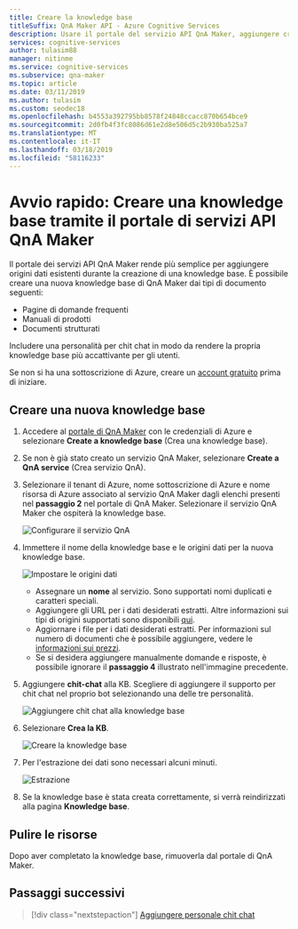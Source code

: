 ```yaml
---
title: Creare la knowledge base
titleSuffix: QnA Maker API - Azure Cognitive Services
description: Usare il portale del servizio API QnA Maker, aggiungere creare una knowledge base con chit chat. in modo da rendere più accattivante la propria app. Aggiungere un set predefinito delle migliori chit chat nella knowledge base come punto di partenza per la chit chat del proprio bot e risparmiare così tempi e costi per la scrittura di nuovi contenuti.
services: cognitive-services
author: tulasim88
manager: nitinme
ms.service: cognitive-services
ms.subservice: qna-maker
ms.topic: article
ms.date: 03/11/2019
ms.author: tulasim
ms.custom: seodec18
ms.openlocfilehash: b4553a392795bb8578f24848ccacc870b654bce9
ms.sourcegitcommit: 2d0fb4f3fc8086d61e2d8e506d5c2b930ba525a7
ms.translationtype: MT
ms.contentlocale: it-IT
ms.lasthandoff: 03/18/2019
ms.locfileid: "58116233"
---
```

# <a name="quickstart-create-a-knowledge-base-using-the-qna-maker-api-service-portal"></a>Avvio rapido: Creare una knowledge base tramite il portale di servizi API QnA Maker

Il portale dei servizi API QnA Maker rende più semplice per aggiungere origini dati esistenti durante la creazione di una knowledge base. È possibile creare una nuova knowledge base di QnA Maker dai tipi di documento seguenti:

<!-- added for scanability -->
* Pagine di domande frequenti
* Manuali di prodotti
* Documenti strutturati

Includere una personalità per chit chat in modo da rendere la propria knowledge base più accattivante per gli utenti.

Se non si ha una sottoscrizione di Azure, creare un [account gratuito](https://azure.microsoft.com/free/?WT.mc_id=A261C142F) prima di iniziare. 

## <a name="create-a-new-knowledge-base"></a>Creare una nuova knowledge base

1. Accedere al [portale di QnA Maker](https://qnamaker.ai) con le credenziali di Azure e selezionare **Create a knowledge base** (Crea una knowledge base).

1. Se non è già stato creato un servizio QnA Maker, selezionare **Create a QnA service** (Crea servizio QnA). 

1. Selezionare il tenant di Azure, nome sottoscrizione di Azure e nome risorsa di Azure associato al servizio QnA Maker dagli elenchi presenti nel **passaggio 2** nel portale di QnA Maker. Selezionare il servizio QnA Maker che ospiterà la knowledge base.

    ![Configurare il servizio QnA](../media/qnamaker-how-to-create-kb/setup-qna-resource.png)

1. Immettere il nome della knowledge base e le origini dati per la nuova knowledge base.

    ![Impostare le origini dati](../media/qnamaker-how-to-create-kb/set-data-sources.png)

    - Assegnare un **nome** al servizio. Sono supportati nomi duplicati e caratteri speciali.
    - Aggiungere gli URL per i dati desiderati estratti. Altre informazioni sui tipi di origini supportati sono disponibili [qui](../Concepts/data-sources-supported.md).
    - Aggiornare i file per i dati desiderati estratti. Per informazioni sul numero di documenti che è possibile aggiungere, vedere le [informazioni sui prezzi](https://aka.ms/qnamaker-pricing).
    - Se si desidera aggiungere manualmente domande e risposte, è possibile ignorare il **passaggio 4** illustrato nell'immagine precedente.

1. Aggiungere **chit-chat** alla KB. Scegliere di aggiungere il supporto per chit chat nel proprio bot selezionando una delle tre personalità. 

    ![Aggiungere chit chat alla knowledge base](../media/qnamaker-how-to-create-kb/create-kb-chit-chat.png)

1. Selezionare **Crea la KB**.

    ![Creare la knowledge base](../media/qnamaker-how-to-create-kb/create-kb.png)

1. Per l'estrazione dei dati sono necessari alcuni minuti.

    ![Estrazione](../media/qnamaker-how-to-create-kb/hang-tight-extraction.png)

1. Se la knowledge base è stata creata correttamente, si verrà reindirizzati alla pagina **Knowledge base**.

## <a name="clean-up-resources"></a>Pulire le risorse

Dopo aver completato la knowledge base, rimuoverla dal portale di QnA Maker.

## <a name="next-steps"></a>Passaggi successivi

> [!div class="nextstepaction"]
> [Aggiungere personale chit chat](./chit-chat-knowledge-base.md)
